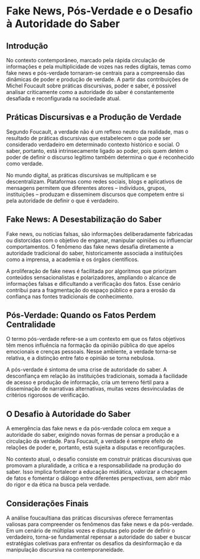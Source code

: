 
# Fake News, Pós-Verdade e o Desafio à Autoridade do Saber

## Introdução

No contexto contemporâneo, marcado pela rápida circulação de informações e pela multiplicidade de vozes nas redes digitais, temas como fake news e pós-verdade tornaram-se centrais para a compreensão das dinâmicas de poder e produção de verdade. A partir das contribuições de Michel Foucault sobre práticas discursivas, poder e saber, é possível analisar criticamente como a autoridade do saber é constantemente desafiada e reconfigurada na sociedade atual.

## Práticas Discursivas e a Produção de Verdade

Segundo Foucault, a verdade não é um reflexo neutro da realidade, mas o resultado de práticas discursivas que estabelecem o que pode ser considerado verdadeiro em determinado contexto histórico e social. O saber, portanto, está intrinsecamente ligado ao poder, pois quem detém o poder de definir o discurso legítimo também determina o que é reconhecido como verdade.

No mundo digital, as práticas discursivas se multiplicam e se descentralizam. Plataformas como redes sociais, blogs e aplicativos de mensagens permitem que diferentes atores – indivíduos, grupos, instituições – produzam e disseminem discursos que competem entre si pela autoridade de definir o que é verdadeiro.

## Fake News: A Desestabilização do Saber

Fake news, ou notícias falsas, são informações deliberadamente fabricadas ou distorcidas com o objetivo de enganar, manipular opiniões ou influenciar comportamentos. O fenômeno das fake news desafia diretamente a autoridade tradicional do saber, historicamente associada a instituições como a imprensa, a academia e os órgãos científicos.

A proliferação de fake news é facilitada por algoritmos que priorizam conteúdos sensacionalistas e polarizadores, ampliando o alcance de informações falsas e dificultando a verificação dos fatos. Esse cenário contribui para a fragmentação do espaço público e para a erosão da confiança nas fontes tradicionais de conhecimento.

## Pós-Verdade: Quando os Fatos Perdem Centralidade

O termo pós-verdade refere-se a um contexto em que os fatos objetivos têm menos influência na formação da opinião pública do que apelos emocionais e crenças pessoais. Nesse ambiente, a verdade torna-se relativa, e a distinção entre fato e opinião se torna nebulosa.

A pós-verdade é sintoma de uma crise de autoridade do saber. A desconfiança em relação às instituições tradicionais, somada à facilidade de acesso e produção de informação, cria um terreno fértil para a disseminação de narrativas alternativas, muitas vezes desvinculadas de critérios rigorosos de verificação.

## O Desafio à Autoridade do Saber

A emergência das fake news e da pós-verdade coloca em xeque a autoridade do saber, exigindo novas formas de pensar a produção e a circulação da verdade. Para Foucault, a verdade é sempre efeito de relações de poder e, portanto, está sujeita a disputas e reconfigurações.

No contexto atual, o desafio consiste em construir práticas discursivas que promovam a pluralidade, a crítica e a responsabilidade na produção do saber. Isso implica fortalecer a educação midiática, valorizar a checagem de fatos e fomentar o diálogo entre diferentes perspectivas, sem abrir mão do rigor e da ética na busca pela verdade.

## Considerações Finais

A análise foucaultiana das práticas discursivas oferece ferramentas valiosas para compreender os fenômenos das fake news e da pós-verdade. Em um cenário de múltiplas vozes e disputas pelo poder de definir o verdadeiro, torna-se fundamental repensar a autoridade do saber e buscar estratégias coletivas para enfrentar os desafios da desinformação e da manipulação discursiva na contemporaneidade.
```
